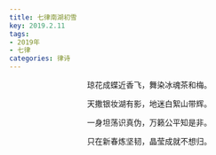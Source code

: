```yaml
---
title: 七律南湖初雪
key: 2019.2.11
tags: 
- 2019年 
- 七律
categories: 律诗
---
```


<p align="center">琼花成蝶近香飞，舞染冰魂茶和梅。
</p>
<p align="center">天撒银妆湖有影，地迷白絮山带辉。
</p>
<p align="center">一身坦荡识真伪，万籁公平知是非。
</p>
<p align="center">只在新春炼坚韧，晶莹成就不想归。
</p>
